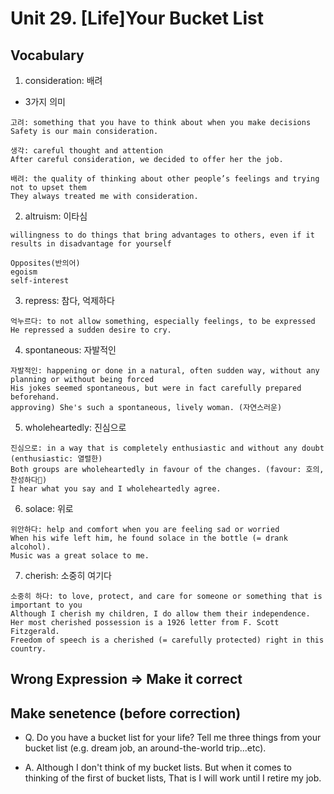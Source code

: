 # Unit 29. [Life]Your Bucket List

## Vocabulary
1. consideration: 배려
- 3가지 의미
```
고려: something that you have to think about when you make decisions
Safety is our main consideration.
 
생각: careful thought and attention
After careful consideration, we decided to offer her the job.
 
배려: the quality of thinking about other people’s feelings and trying not to upset them
They always treated me with consideration.
```
2. altruism: 이타심
```
willingness to do things that bring advantages to others, even if it results in disadvantage for yourself

Opposites(반의어)
egoism
self-interest
```
3. repress: 참다, 억제하다
```
억누르다: to not allow something, especially feelings, to be expressed
He repressed a sudden desire to cry.
```
4. spontaneous: 자발적인
```
자발적인: happening or done in a natural, often sudden way, without any planning or without being forced
His jokes seemed spontaneous, but were in fact carefully prepared beforehand.
approving) She's such a spontaneous, lively woman. (자연스러운)
```
5. wholeheartedly: 진심으로
```
진심으로: in a way that is completely enthusiastic and without any doubt (enthusiastic: 열렬한)
Both groups are wholeheartedly in favour of the changes. (favour: 호의, 찬성하다)
I hear what you say and I wholeheartedly agree.
```
6. solace: 위로
```
위안하다: help and comfort when you are feeling sad or worried
When his wife left him, he found solace in the bottle (= drank alcohol).
Music was a great solace to me.
```
7. cherish: 소중히 여기다
```
소중히 하다: to love, protect, and care for someone or something that is important to you
Although I cherish my children, I do allow them their independence.
Her most cherished possession is a 1926 letter from F. Scott Fitzgerald.
Freedom of speech is a cherished (= carefully protected) right in this country.
```

## Wrong Expression => Make it correct

## Make senetence (before correction)
- Q. Do you have a bucket list for your life? Tell me three things from your bucket list (e.g. dream job, an around-the-world trip...etc).

- A. Although I don't think of my bucket lists. But when it comes to thinking of the first of bucket lists, That is I will work until I retire my job.